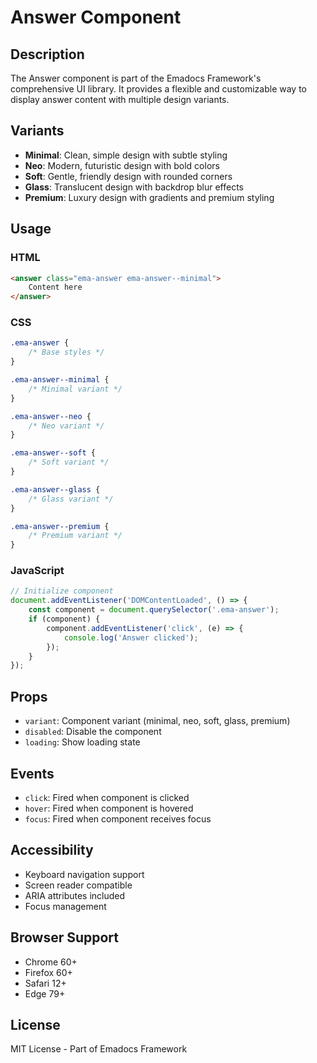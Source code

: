 # Answer Component

## Description
The Answer component is part of the Emadocs Framework's comprehensive UI library. It provides a flexible and customizable way to display answer content with multiple design variants.

## Variants
- **Minimal**: Clean, simple design with subtle styling
- **Neo**: Modern, futuristic design with bold colors
- **Soft**: Gentle, friendly design with rounded corners
- **Glass**: Translucent design with backdrop blur effects
- **Premium**: Luxury design with gradients and premium styling

## Usage

### HTML
```html
<answer class="ema-answer ema-answer--minimal">
    Content here
</answer>
```

### CSS
```css
.ema-answer {
    /* Base styles */
}

.ema-answer--minimal {
    /* Minimal variant */
}

.ema-answer--neo {
    /* Neo variant */
}

.ema-answer--soft {
    /* Soft variant */
}

.ema-answer--glass {
    /* Glass variant */
}

.ema-answer--premium {
    /* Premium variant */
}
```

### JavaScript
```javascript
// Initialize component
document.addEventListener('DOMContentLoaded', () => {
    const component = document.querySelector('.ema-answer');
    if (component) {
        component.addEventListener('click', (e) => {
            console.log('Answer clicked');
        });
    }
});
```

## Props
- `variant`: Component variant (minimal, neo, soft, glass, premium)
- `disabled`: Disable the component
- `loading`: Show loading state

## Events
- `click`: Fired when component is clicked
- `hover`: Fired when component is hovered
- `focus`: Fired when component receives focus

## Accessibility
- Keyboard navigation support
- Screen reader compatible
- ARIA attributes included
- Focus management

## Browser Support
- Chrome 60+
- Firefox 60+
- Safari 12+
- Edge 79+

## License
MIT License - Part of Emadocs Framework
